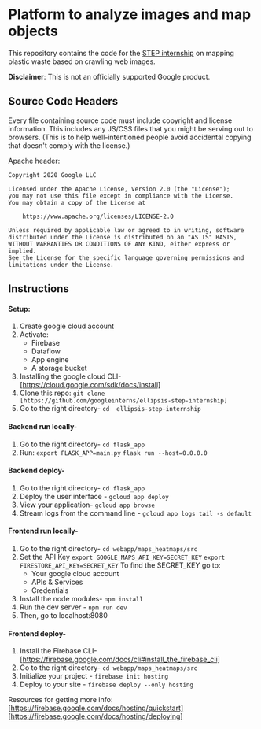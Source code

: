 # Platform to analyze images and map objects

This repository contains the code for the
[STEP internship](https://buildyourfuture.withgoogle.com/programs/step/)
on mapping plastic waste based on crawling web images.

__Disclaimer__: This is not an officially supported Google product.

## Source Code Headers

Every file containing source code must include copyright and license
information. This includes any JS/CSS files that you might be serving out to
browsers. (This is to help well-intentioned people avoid accidental copying that
doesn't comply with the license.)

Apache header:

    Copyright 2020 Google LLC

    Licensed under the Apache License, Version 2.0 (the "License");
    you may not use this file except in compliance with the License.
    You may obtain a copy of the License at

        https://www.apache.org/licenses/LICENSE-2.0

    Unless required by applicable law or agreed to in writing, software
    distributed under the License is distributed on an "AS IS" BASIS,
    WITHOUT WARRANTIES OR CONDITIONS OF ANY KIND, either express or implied.
    See the License for the specific language governing permissions and
    limitations under the License.


## Instructions

#### Setup:
1. Create google cloud account
2. Activate:
    * Firebase
    * Dataflow
    * App engine
    * A storage bucket
3. Installing the google cloud CLI- [https://cloud.google.com/sdk/docs/install] 
4. Clone this repo: `git clone [https://github.com/googleinterns/ellipsis-step-internship]`
5. Go to the right directory- `cd  ellipsis-step-internship`

#### Backend run locally-
1. Go to the right directory- `cd flask_app`
2. Run:
    `export FLASK_APP=main.py`
    `flask run --host=0.0.0.0`

#### Backend deploy-
1. Go to the right directory- `cd flask_app`
2. Deploy the user interface - `gcloud app deploy`
3. View your application- `gcloud app browse`
4. Stream logs from the command line - `gcloud app logs tail -s default`

#### Frontend run locally-
1. Go to the right directory- `cd webapp/maps_heatmaps/src`
2. Set the API Key
    `export GOOGLE_MAPS_API_KEY=SECRET_KEY`
    `export FIRESTORE_API_KEY=SECRET_KEY`
    To find the SECRET_KEY go to:
    * Your google cloud account
    * APIs & Services
    * Credentials
3. Install the node modules- `npm install`
4. Run the dev server - `npm run dev`
5. Then, go to localhost:8080


#### Frontend deploy-
1. Install the Firebase CLI- [https://firebase.google.com/docs/cli#install_the_firebase_cli]
2. Go to the right directory- `cd webapp/maps_heatmaps/src`
3. Initialize your project - `firebase init hosting`
4. Deploy to your site - `firebase deploy --only hosting`

Resources for getting more info:
[https://firebase.google.com/docs/hosting/quickstart]
[https://firebase.google.com/docs/hosting/deploying]












